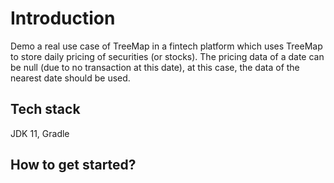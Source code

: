 # Introduction

Demo a real use case of TreeMap in a fintech platform which uses TreeMap to store daily pricing of securities (or stocks). 
The pricing data of a date can be null (due to no transaction at this date), at this case, the data of the nearest date should be used.


## Tech stack

JDK 11, Gradle

## How to get started?

